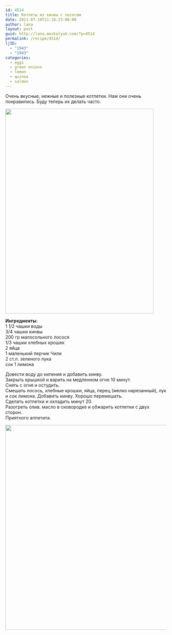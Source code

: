```yaml
---
id: 4514
title: Котлеты из кинвы с лососем
date: 2011-07-10T21:18:23-08:00
author: lana
layout: post
guid: http://lana.moskalyuk.com/?p=4514
permalink: /recipe/4514/
ljID:
  - "1943"
  - "1943"
categories:
  - eggs
  - green onions
  - lemon
  - quinoa
  - salmon
---
```

Очень вкусные, нежные и полезные котлетки. Нам они очень понравились. Буду теперь их делать часто.

<img loading="lazy" class="alignnone" title="quiona and salmon patties" src="http://farm7.static.flickr.com/6124/5924525515_57c4214fbb_z.jpg" alt="" width="463" height="640" /> 

**Ингредиенты**:  
1 1/2 чашки воды  
3/4 чашки кинвы  
200 гр малосольного лосося  
1/3 чашки хлебных крошек  
2 яйца  
1 маленький перчик Чили  
2 ст.л. зеленого лука  
сок 1 лимона

Довести воду до кипения и добавить кинву.  
Закрыть крышкой и варить на медленном огне 10 минут.  
Снять с огня и остудить.  
Смешать лосось, хлебные крошки, яйца, перец (мелко нарезанный), лук и сок лимона. Добавить кинву. Хорошо перемешать.  
Сделать котлетки и охладить минут 20.  
Разогреть олив. масло в сковородке и обжарить котлетки с двух сторон.  
Приятного аппетита.

<img loading="lazy" class="alignnone" title="quinoa and smoked salmon patties" src="http://farm7.static.flickr.com/6142/5924524211_dc0650ddfd_z.jpg" alt="" width="536" height="640" />